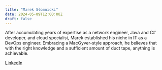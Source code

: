 ```yaml
---
title: "Marek Słomnicki"
date: 2024-05-09T12:00:00Z
draft: false
---
```

After accumulating years of expertise as a network engineer, Java and C# developer, and cloud specialist, Marek
established his niche in IT as a DevOps engineer. Embracing a MacGyver-style approach, he believes that with the right
knowledge and a sufficient amount of duct tape, anything is achievable. 

[LinkedIn](https://www.linkedin.com/in/marek-slomnicki/)
